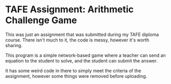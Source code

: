 # TAFE Assignment: Arithmetic Challenge Game
This was just an assignment that was submitted during my TAFE diploma course. There isn't much to it, the code is messy, however it's worth sharing.

This program is a simple network-based game where a teacher can send an equation to the student to solve, and the student can submit the answer.

It has some weird code in there to simply meet the criteria of the assignment, however some things were removed before uploading.
